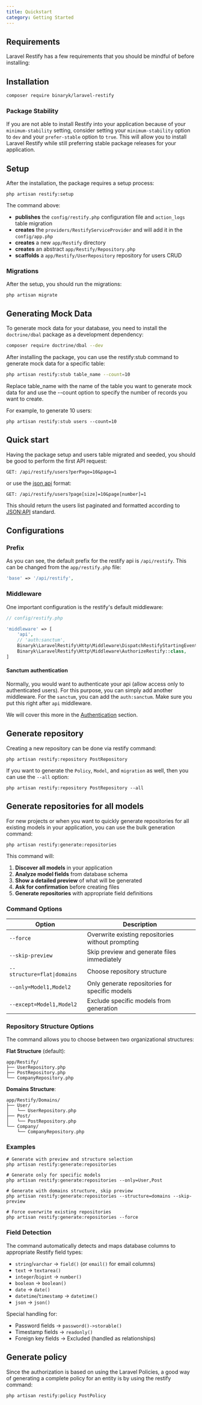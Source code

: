 ```yaml
---
title: Quickstart
category: Getting Started
---
```


## Requirements


Laravel Restify has a few requirements that you should be mindful of before installing:

<list :items="[
  'PHP ^8.0',
  'Laravel Framework ^8.0 for Restify <= 6.x',
  'Laravel Framework ^9.0 for Restify ^7.x',
]">
</list>

<list :items="[
  'PHP >= 8.1',
  'Laravel Framework ^10.0 for Restify ^8.x'
]">
</list>

## Installation

```bash
composer require binaryk/laravel-restify
```

### Package Stability

<alert>

If you are not able to install Restify into your application because of your `minimum-stability` setting, consider
setting your `minimum-stability` option to `dev` and your `prefer-stable` option to `true`. This will allow you to
install Laravel Restify while still preferring stable package releases for your application.

</alert>

## Setup

After the installation, the package requires a setup process:

```shell script
php artisan restify:setup
```

The command above:

- **publishes** the `config/restify.php` configuration file and `action_logs` table migration
- **creates** the `providers/RestifyServiceProvider` and will add it in the `config/app.php`
- **creates** a new `app/Restify` directory
- **creates** an abstract `app/Restify/Repository.php`
- **scaffolds** a `app/Restify/UserRepository` repository for users CRUD

### Migrations

After the setup, you should run the migrations:

```shell script
php artisan migrate
```

## Generating Mock Data

To generate mock data for your database, you need to install the `doctrine/dbal` package as a development dependency:

```bash
composer require doctrine/dbal --dev
```
After installing the package, you can use the restify:stub command to generate mock data for a specific table:

```bash
php artisan restify:stub table_name --count=10
```

Replace table_name with the name of the table you want to generate mock data for and use the --count option to specify the number of records you want to create.

For example, to generate 10 users:

```shell
php artisan restify:stub users --count=10
```

## Quick start

Having the package setup and users table migrated and seeded, you should be good to perform the first API request:

```http request
GET: /api/restify/users?perPage=10&page=1
```

or use the [json api](https://jsonapi.org/profiles/ethanresnick/cursor-pagination/#auto-id-pagesize) format:

```http request
GET: /api/restify/users?page[size]=10&page[number]=1
```

This should return the users list paginated and formatted according to [JSON:API](https://jsonapi.org/format/) standard.

## Configurations

### Prefix

As you can see, the default prefix for the restify api is `/api/restify`. This can be changed from the `app/restify.php`
file:

```php
'base' => '/api/restify',
```

### Middleware

One important configuration is the restify's default middleware:

```php
// config/restify.php

'middleware' => [
    'api',
    // 'auth:sanctum',
    Binaryk\LaravelRestify\Http\Middleware\DispatchRestifyStartingEvent::class,
    Binaryk\LaravelRestify\Http\Middleware\AuthorizeRestify::class,
]
```

#### Sanctum authentication

Normally, you would want to authenticate your api (allow access only to authenticated users). For this purpose, you can simply add another middleware. For the `sanctum`, you can add the `auth:sanctum`. Make sure you put this right after `api` middleware.

We will cover this more in the [Authentication](/auth/authentication) section.

## Generate repository

Creating a new repository can be done via restify command:

```shell script
php artisan restify:repository PostRepository
```

If you want to generate the `Policy`, `Model`, and `migration` as well, then you can use the `--all` option:

```shell script
php artisan restify:repository PostRepository --all
```

## Generate repositories for all models

For new projects or when you want to quickly generate repositories for all existing models in your application, you can use the bulk generation command:

```shell script
php artisan restify:generate:repositories
```

This command will:

1. **Discover all models** in your application
2. **Analyze model fields** from database schema 
3. **Show a detailed preview** of what will be generated
4. **Ask for confirmation** before creating files
5. **Generate repositories** with appropriate field definitions

### Command Options

| Option | Description |
|--------|-------------|
| `--force` | Overwrite existing repositories without prompting |
| `--skip-preview` | Skip preview and generate files immediately |
| `--structure=flat\|domains` | Choose repository structure |
| `--only=Model1,Model2` | Only generate repositories for specific models |
| `--except=Model1,Model2` | Exclude specific models from generation |

### Repository Structure Options

The command allows you to choose between two organizational structures:

**Flat Structure** (default):
```
app/Restify/
├── UserRepository.php
├── PostRepository.php  
└── CompanyRepository.php
```

**Domains Structure**:
```
app/Restify/Domains/
├── User/
│   └── UserRepository.php
├── Post/
│   └── PostRepository.php
└── Company/
    └── CompanyRepository.php
```

### Examples

```shell script
# Generate with preview and structure selection
php artisan restify:generate:repositories

# Generate only for specific models
php artisan restify:generate:repositories --only=User,Post

# Generate with domains structure, skip preview
php artisan restify:generate:repositories --structure=domains --skip-preview

# Force overwrite existing repositories
php artisan restify:generate:repositories --force
```

### Field Detection

The command automatically detects and maps database columns to appropriate Restify field types:

- `string`/`varchar` → `field()` (or `email()` for email columns)
- `text` → `textarea()`
- `integer`/`bigint` → `number()`
- `boolean` → `boolean()`
- `date` → `date()`
- `datetime`/`timestamp` → `datetime()`
- `json` → `json()`

Special handling for:
- Password fields → `password()->storable()`
- Timestamp fields → `readonly()`
- Foreign key fields → Excluded (handled as relationships)

## Generate policy

Since the authorization is based on using the Laravel Policies, a good way of generating a complete policy for an entity is by
using the restify command:

```shell script
php artisan restify:policy PostPolicy
```
